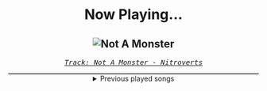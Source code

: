 <div align="center"> 
<h1>Now Playing...</h1>

![Not A Monster](https://i.scdn.co/image/ab67616d00001e0204cf953cf09354dad87bd019)
--
_<samp><a href="https://open.spotify.com/track/4yB5YCGXfZiQLPRTFg7Ocu">Track: Not A Monster - Nitroverts</a></samp>_

<div style="border: 1px #4B5054 solid"></div>
<details>
  <summary>
    Previous played songs
  </summary>
  <table>
    <thead>
      <tr>
        <th>
          Artist
        </th>
        <th>
          Song
        </th>
        <th>
          Link
        </th>
      </tr>
    </thead>
    <tbody>
      <tr><td>Nitroverts</td><td>Not A Monster</td><td><a href="https://open.spotify.com/track/4yB5YCGXfZiQLPRTFg7Ocu">https://open.spotify.com/track/4yB5YCGXfZiQLPRTFg7Ocu</a></td></tr><tr><td>CANTERVICE</td><td>Point of No Return</td><td><a href="https://open.spotify.com/track/5m6yeyyhbsDcQTagarSB1I">https://open.spotify.com/track/5m6yeyyhbsDcQTagarSB1I</a></td></tr><tr><td>The Algorithm</td><td>boot</td><td><a href="https://open.spotify.com/track/4TDRfJt4lFY7K4OajHiUXv">https://open.spotify.com/track/4TDRfJt4lFY7K4OajHiUXv</a></td></tr><tr><td>STARSET</td><td>ICARUS</td><td><a href="https://open.spotify.com/track/7b6PyBzkPFjgFEObGo4bZV">https://open.spotify.com/track/7b6PyBzkPFjgFEObGo4bZV</a></td></tr><tr><td>The Plague</td><td>I Feel Fine</td><td><a href="https://open.spotify.com/track/3iT8Q1mSuUvfs21eUWc0mG">https://open.spotify.com/track/3iT8Q1mSuUvfs21eUWc0mG</a></td></tr><tr><td>Void Chapter</td><td>Lucid Nightmare</td><td><a href="https://open.spotify.com/track/4Ty7xzLVx4WpdwgV4ARHoN">https://open.spotify.com/track/4Ty7xzLVx4WpdwgV4ARHoN</a></td></tr><tr><td>Zardonic</td><td>Takeover (feat. The Qemists)</td><td><a href="https://open.spotify.com/track/5NtL7XlF7ybRqttC7aD6cK">https://open.spotify.com/track/5NtL7XlF7ybRqttC7aD6cK</a></td></tr><tr><td>CANTERVICE</td><td>Void</td><td><a href="https://open.spotify.com/track/7nUSRi9vRKXiaHHSr841Im">https://open.spotify.com/track/7nUSRi9vRKXiaHHSr841Im</a></td></tr><tr><td>The Unguided</td><td>Phoenix Down - Zardonic Remix</td><td><a href="https://open.spotify.com/track/2nWTLLc9t2mLudvz9h0Ne5">https://open.spotify.com/track/2nWTLLc9t2mLudvz9h0Ne5</a></td></tr><tr><td>STARSET</td><td>DEGENERATE</td><td><a href="https://open.spotify.com/track/386h66RHOKqWIN1wTL2v3R">https://open.spotify.com/track/386h66RHOKqWIN1wTL2v3R</a></td></tr><tr><td>Blue Stahli</td><td>Scrape</td><td><a href="https://open.spotify.com/track/2pE6GFRvohkzKMjx6c3MYU">https://open.spotify.com/track/2pE6GFRvohkzKMjx6c3MYU</a></td></tr><tr><td>Celldweller</td><td>A Matter of Time</td><td><a href="https://open.spotify.com/track/524Hl6lEjcLUGbBYiRzh6q">https://open.spotify.com/track/524Hl6lEjcLUGbBYiRzh6q</a></td></tr><tr><td>The Algorithm</td><td>floating point</td><td><a href="https://open.spotify.com/track/6RyIiYvJLW4ak6IXN1eEQp">https://open.spotify.com/track/6RyIiYvJLW4ak6IXN1eEQp</a></td></tr><tr><td>Nickelback</td><td>Burn It to the Ground</td><td><a href="https://open.spotify.com/track/1jq28NGw6wdtFKx8MBPy6C">https://open.spotify.com/track/1jq28NGw6wdtFKx8MBPy6C</a></td></tr><tr><td>Skrillex</td><td>HUMBLE. - SKRILLEX REMIX</td><td><a href="https://open.spotify.com/track/65ES1qwOB577ZnTkizMXJJ">https://open.spotify.com/track/65ES1qwOB577ZnTkizMXJJ</a></td></tr><tr><td>Casey Edwards</td><td>Bury the Light</td><td><a href="https://open.spotify.com/track/0FcS0Cpz3tK1DLXIzr6iL2">https://open.spotify.com/track/0FcS0Cpz3tK1DLXIzr6iL2</a></td></tr><tr><td>The Home Team</td><td>Somebody Else's Face</td><td><a href="https://open.spotify.com/track/6I84oPiNj3y8UXjEW3HsRU">https://open.spotify.com/track/6I84oPiNj3y8UXjEW3HsRU</a></td></tr><tr><td>The Home Team</td><td>Somebody Else's Face</td><td><a href="https://open.spotify.com/track/6I84oPiNj3y8UXjEW3HsRU">https://open.spotify.com/track/6I84oPiNj3y8UXjEW3HsRU</a></td></tr><tr><td>The Home Team</td><td>Somebody Else's Face</td><td><a href="https://open.spotify.com/track/6I84oPiNj3y8UXjEW3HsRU">https://open.spotify.com/track/6I84oPiNj3y8UXjEW3HsRU</a></td></tr><tr><td>The Home Team</td><td>Somebody Else's Face</td><td><a href="https://open.spotify.com/track/6I84oPiNj3y8UXjEW3HsRU">https://open.spotify.com/track/6I84oPiNj3y8UXjEW3HsRU</a></td></tr>
    </tbody>
  </table>
</details>

</div>
